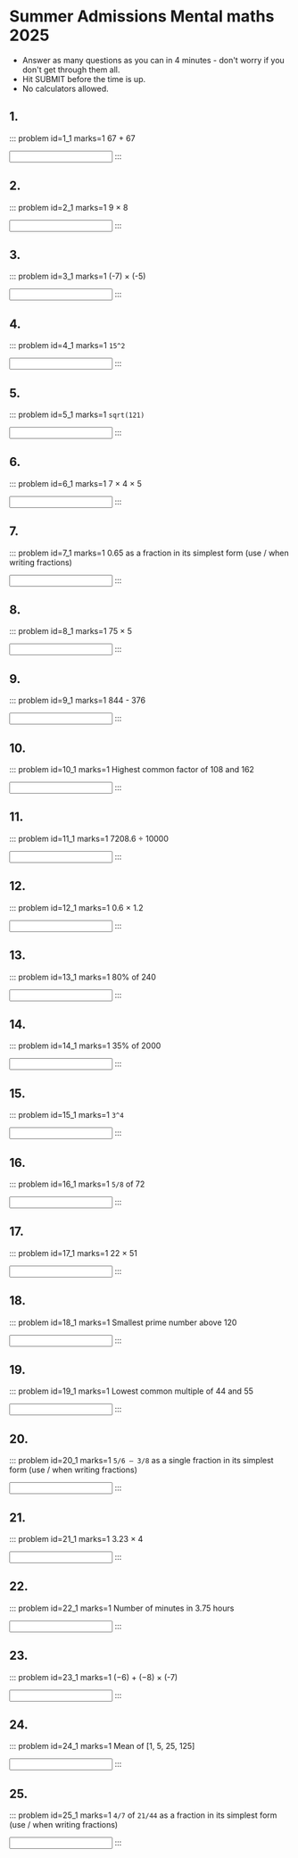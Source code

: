# Summer Admissions Mental maths 2025

* Answer as many questions as you can in 4 minutes - don't worry if you don't get through them all. 
* Hit SUBMIT before the time is up.  
* No calculators allowed.


## 1.	
::: problem id=1_1 marks=1
67 + 67

<input solution="134"/>  
:::


## 2.
::: problem id=2_1 marks=1
9 × 8

<input solution="72"/>  
:::


## 3.
::: problem id=3_1 marks=1
(-7) × (-5)

<input solution="35"/>  
:::


## 4.
::: problem id=4_1 marks=1
`15^2`

<input solution="225"/>  
:::


## 5.
::: problem id=5_1 marks=1
`sqrt(121)`

<input solution="11"/>  
:::


## 6.
::: problem id=6_1 marks=1
7 × 4 × 5

<input solution="140"/>  
:::


## 7.
::: problem id=7_1 marks=1
0.65 as a fraction in its simplest form (use / when writing fractions)

<input solution="13/20"/>  
:::


## 8.
::: problem id=8_1 marks=1
75 × 5

<input solution="375"/>  
:::


## 9.
::: problem id=9_1 marks=1
844 - 376

<input solution="468"/>  
:::


## 10.
::: problem id=10_1 marks=1
Highest common factor of 108 and 162

<input solution="54"/>  
:::


## 11.
::: problem id=11_1 marks=1
7208.6 ÷ 10000

<input solution="0.72086"/>  
:::


## 12.
::: problem id=12_1 marks=1
0.6 × 1.2

<input solution="0.72"/>  
:::


## 13.
::: problem id=13_1 marks=1
80% of 240

<input solution="192"/>  
:::


## 14.
::: problem id=14_1 marks=1
35% of 2000

<input solution="700"/>  
:::


## 15.
::: problem id=15_1 marks=1
`3^4`

<input solution="81"/>  
:::


## 16.
::: problem id=16_1 marks=1
`5/8` of 72

<input solution="45"/>  
:::


## 17.
::: problem id=17_1 marks=1
22 × 51

<input solution="1122"/>  
:::


## 18.
::: problem id=18_1 marks=1
Smallest prime number above 120

<input solution="127"/>  
:::


## 19.
::: problem id=19_1 marks=1
Lowest common multiple of 44 and 55

<input solution="220"/>  
:::


## 20.
::: problem id=20_1 marks=1
`5/6 – 3/8` as a single fraction in its simplest form (use / when writing fractions)

<input solution="11/24"/>  
:::


## 21.
::: problem id=21_1 marks=1
3.23 × 4

<input solution="12.92"/>  
:::


## 22.
::: problem id=22_1 marks=1
Number of minutes in 3.75 hours

<input solution="225"/>  
:::


## 23.
::: problem id=23_1 marks=1
(−6) + (−8) × (-7)

<input solution="50"/>  
:::


## 24.
::: problem id=24_1 marks=1
Mean of [1, 5, 25, 125]

<input solution="39"/>  
:::


## 25.
::: problem id=25_1 marks=1
`4/7` of `21/44` as a fraction in its simplest form (use / when writing fractions)

<input solution="3/11"/>  
:::
